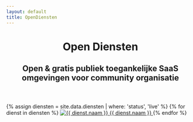 ```yaml
---
layout: default
title: OpenDiensten
---
```


<div class="desktop">
  <header>
    <h1>Open Diensten</h1>
    <h2>Open & gratis publiek toegankelijke SaaS omgevingen voor community organisatie</h2>
  </header>
  
  <main class="icons-container">
    {% assign diensten = site.data.diensten | where: 'status', 'live' %}
    {% for dienst in diensten %}
      <a href="{{ dienst.url }}" class="icon" target="_blank">
        <img src="{{ dienst.favicon }}" alt="{{ dienst.naam }}">
        <span>{{ dienst.naam }}</span>
      </a>
    {% endfor %}
  </main>
</div>